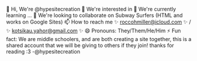  👋 Hi, We're @hypesitecreation
 👀 We're interested in 
 🌱 We're currently learning ...
 💞️ We're looking to collaborate on Subway Surfers (HTML and works on Google Sites)
 📫 How to reach me ✨ roccohmiller@icloud.com ✨ / ✨ kotsikau.yahor@gmail.com ✨
 😄 Pronouns: They/Them/He/Him
 ⚡ Fun fact: We are middle schoolers, and are both creating a site together, this is a shared account that we will be giving to others if they join! thanks for reading :3 -@hypesitecreation

<!---
hypesitecreation/young.coders.at.work is a ✨ special ✨ repository because our goal is to create a site that anybody (in our school system) can access, that way they have fun things to do at home or in free time :)
---!>
